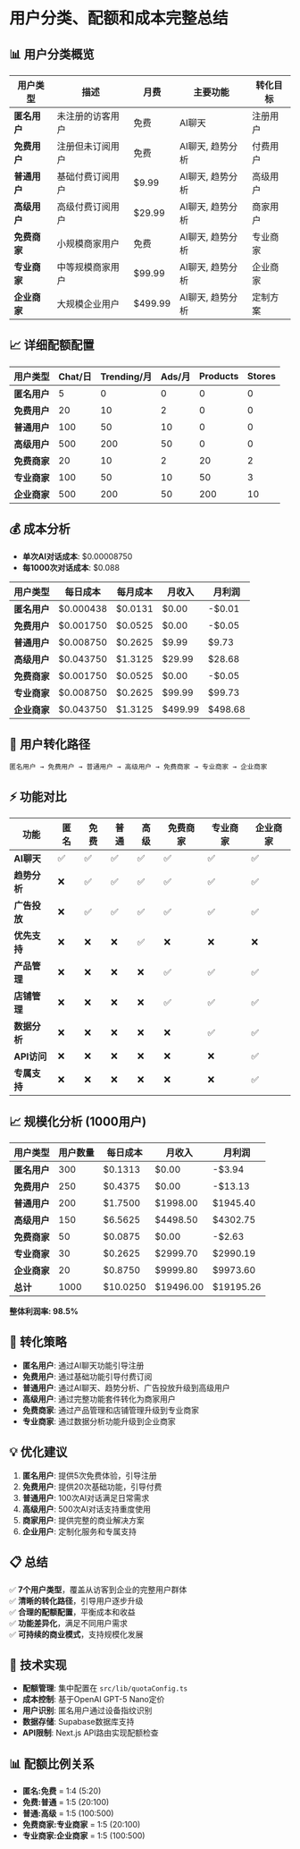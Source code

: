 # 用户分类、配额和成本完整总结

## 📊 用户分类概览

| 用户类型 | 描述 | 月费 | 主要功能 | 转化目标 |
|---------|------|------|----------|----------|
| **匿名用户** | 未注册的访客用户 | 免费 | AI聊天 | 注册用户 |
| **免费用户** | 注册但未订阅用户 | 免费 | AI聊天, 趋势分析 | 付费用户 |
| **普通用户** | 基础付费订阅用户 | $9.99 | AI聊天, 趋势分析 | 高级用户 |
| **高级用户** | 高级付费订阅用户 | $29.99 | AI聊天, 趋势分析 | 商家用户 |
| **免费商家** | 小规模商家用户 | 免费 | AI聊天, 趋势分析 | 专业商家 |
| **专业商家** | 中等规模商家用户 | $99.99 | AI聊天, 趋势分析 | 企业商家 |
| **企业商家** | 大规模企业用户 | $499.99 | AI聊天, 趋势分析 | 定制方案 |

## 📈 详细配额配置

| 用户类型 | Chat/日 | Trending/月 | Ads/月 | Products | Stores |
|---------|---------|-------------|--------|----------|--------|
| **匿名用户** | 5 | 0 | 0 | 0 | 0 |
| **免费用户** | 20 | 10 | 2 | 0 | 0 |
| **普通用户** | 100 | 50 | 10 | 0 | 0 |
| **高级用户** | 500 | 200 | 50 | 0 | 0 |
| **免费商家** | 20 | 10 | 2 | 20 | 2 |
| **专业商家** | 100 | 50 | 10 | 50 | 3 |
| **企业商家** | 500 | 200 | 50 | 200 | 10 |

## 💰 成本分析

- **单次AI对话成本**: $0.00008750
- **每1000次对话成本**: $0.088

| 用户类型 | 每日成本 | 每月成本 | 月收入 | 月利润 |
|---------|----------|----------|--------|--------|
| **匿名用户** | $0.000438 | $0.0131 | $0.00 | -$0.01 |
| **免费用户** | $0.001750 | $0.0525 | $0.00 | -$0.05 |
| **普通用户** | $0.008750 | $0.2625 | $9.99 | $9.73 |
| **高级用户** | $0.043750 | $1.3125 | $29.99 | $28.68 |
| **免费商家** | $0.001750 | $0.0525 | $0.00 | -$0.05 |
| **专业商家** | $0.008750 | $0.2625 | $99.99 | $99.73 |
| **企业商家** | $0.043750 | $1.3125 | $499.99 | $498.68 |

## 🔄 用户转化路径

```
匿名用户 → 免费用户 → 普通用户 → 高级用户 → 免费商家 → 专业商家 → 企业商家
```

## ⚡ 功能对比

| 功能 | 匿名 | 免费 | 普通 | 高级 | 免费商家 | 专业商家 | 企业商家 |
|------|------|------|------|------|----------|----------|----------|
| **AI聊天** | ✅ | ✅ | ✅ | ✅ | ✅ | ✅ | ✅ |
| **趋势分析** | ❌ | ✅ | ✅ | ✅ | ✅ | ✅ | ✅ |
| **广告投放** | ❌ | ✅ | ✅ | ✅ | ✅ | ✅ | ✅ |
| **优先支持** | ❌ | ❌ | ❌ | ✅ | ❌ | ❌ | ❌ |
| **产品管理** | ❌ | ❌ | ❌ | ❌ | ✅ | ✅ | ✅ |
| **店铺管理** | ❌ | ❌ | ❌ | ❌ | ✅ | ✅ | ✅ |
| **数据分析** | ❌ | ❌ | ❌ | ❌ | ❌ | ✅ | ✅ |
| **API访问** | ❌ | ❌ | ❌ | ❌ | ❌ | ❌ | ✅ |
| **专属支持** | ❌ | ❌ | ❌ | ❌ | ❌ | ❌ | ✅ |

## 📈 规模化分析 (1000用户)

| 用户类型 | 用户数量 | 每日成本 | 月收入 | 月利润 |
|---------|----------|----------|--------|--------|
| **匿名用户** | 300 | $0.1313 | $0.00 | -$3.94 |
| **免费用户** | 250 | $0.4375 | $0.00 | -$13.13 |
| **普通用户** | 200 | $1.7500 | $1998.00 | $1945.40 |
| **高级用户** | 150 | $6.5625 | $4498.50 | $4302.75 |
| **免费商家** | 50 | $0.0875 | $0.00 | -$2.63 |
| **专业商家** | 30 | $0.2625 | $2999.70 | $2990.19 |
| **企业商家** | 20 | $0.8750 | $9999.80 | $9973.60 |
| **总计** | 1000 | $10.0250 | $19496.00 | $19195.26 |

**整体利润率: 98.5%**

## 🎯 转化策略

- **匿名用户**: 通过AI聊天功能引导注册
- **免费用户**: 通过基础功能引导付费订阅
- **普通用户**: 通过AI聊天、趋势分析、广告投放升级到高级用户
- **高级用户**: 通过完整功能套件转化为商家用户
- **免费商家**: 通过产品管理和店铺管理升级到专业商家
- **专业商家**: 通过数据分析功能升级到企业商家

## 💡 优化建议

1. **匿名用户**: 提供5次免费体验，引导注册
2. **免费用户**: 提供20次基础功能，引导付费
3. **普通用户**: 100次AI对话满足日常需求
4. **高级用户**: 500次AI对话支持重度使用
5. **商家用户**: 提供完整的商业解决方案
6. **企业用户**: 定制化服务和专属支持

## 📋 总结

✅ **7个用户类型**，覆盖从访客到企业的完整用户群体  
✅ **清晰的转化路径**，引导用户逐步升级  
✅ **合理的配额配置**，平衡成本和收益  
✅ **功能差异化**，满足不同用户需求  
✅ **可持续的商业模式**，支持规模化发展  

## 🔧 技术实现

- **配额管理**: 集中配置在 `src/lib/quotaConfig.ts`
- **成本控制**: 基于OpenAI GPT-5 Nano定价
- **用户识别**: 匿名用户通过设备指纹识别
- **数据存储**: Supabase数据库支持
- **API限制**: Next.js API路由实现配额检查

## 📊 配额比例关系

- **匿名:免费** = 1:4 (5:20)
- **免费:普通** = 1:5 (20:100)
- **普通:高级** = 1:5 (100:500)
- **免费商家:专业商家** = 1:5 (20:100)
- **专业商家:企业商家** = 1:5 (100:500)
